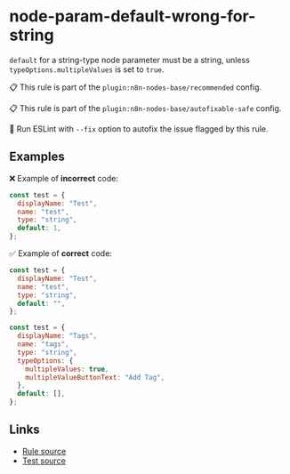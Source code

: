 [//]: # "File generated from a template. Do not edit this file directly."

# node-param-default-wrong-for-string

`default` for a string-type node parameter must be a string, unless `typeOptions.multipleValues` is set to `true`.

📋 This rule is part of the `plugin:n8n-nodes-base/recommended` config.

📋 This rule is part of the `plugin:n8n-nodes-base/autofixable-safe` config.

🔧 Run ESLint with `--fix` option to autofix the issue flagged by this rule.

## Examples

❌ Example of **incorrect** code:

```js
const test = {
  displayName: "Test",
  name: "test",
  type: "string",
  default: 1,
};
```

✅ Example of **correct** code:

```js
const test = {
  displayName: "Test",
  name: "test",
  type: "string",
  default: "",
};

const test = {
  displayName: "Tags",
  name: "tags",
  type: "string",
  typeOptions: {
    multipleValues: true,
    multipleValueButtonText: "Add Tag",
  },
  default: [],
};
```

## Links

- [Rule source](../../lib/rules/node-param-default-wrong-for-string.ts)
- [Test source](../../tests/node-param-default-wrong-for-string.test.ts)
